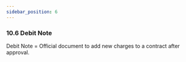 ```yaml
---
sidebar_position: 6
---
```


### 10.6 Debit Note

Debit Note = Official document to add new charges to a contract after approval.